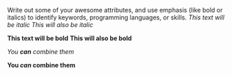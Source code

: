 Write out some of your awesome attributes, and use emphasis (like bold or italics) to identify keywords, programming languages, or skills.
*This text will be italic*
_This will also be italic_

**This text will be bold**
__This will also be bold__

_You **can** combine them_

__You *can* combine them__
